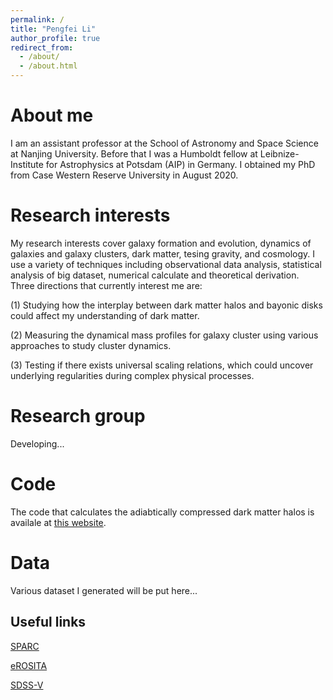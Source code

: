 ```yaml
---
permalink: /
title: "Pengfei Li"
author_profile: true
redirect_from: 
  - /about/
  - /about.html
---
```


About me
======
I am an assistant professor at the School of Astronomy and Space Science at Nanjing University. Before that I was a Humboldt fellow at Leibnize-Institute for Astrophysics at Potsdam (AIP) in Germany. I obtained my PhD from Case Western Reserve University in August 2020.

Research interests
======
My research interests cover galaxy formation and evolution, dynamics of galaxies and galaxy clusters, dark matter, tesing gravity, and cosmology. I use a variety of techniques including observational data analysis, statistical analysis of big dataset, numerical calculate and theoretical derivation. Three directions that currently interest me are:

(1) Studying how the interplay between dark matter halos and bayonic disks could affect my understanding of dark matter. 

(2) Measuring the dynamical mass profiles for galaxy cluster using various approaches to study cluster dynamics.

(3) Testing if there exists universal scaling relations, which could uncover underlying regularities during complex physical processes.

Research group
======
Developing...

Code
======
The code that calculates the adiabtically compressed dark matter halos is availale at [this website](https://github.com/PengfeiLi0606/compress).

Data
======
Various dataset I generated will be put here...


Useful links
------
[SPARC](http://astroweb.case.edu/SPARC/)

[eROSITA](https://erosita.mpe.mpg.de/dr1/)

[SDSS-V](https://www.sdss.org/dr18/bhm/)
